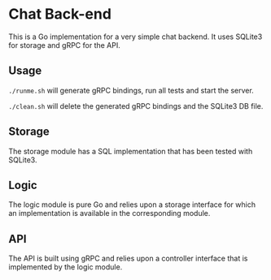 # Chat Back-end

This is a Go implementation for a very simple chat backend. It uses SQLite3 for storage and gRPC for the API.

## Usage

`./runme.sh` will generate gRPC bindings, run all tests and start the server.

`./clean.sh` will delete the generated gRPC bindings and the SQLite3 DB file.

## Storage

The storage module has a SQL implementation that has been tested with SQLite3.

## Logic

The logic module is pure Go and relies upon a storage interface for which an implementation is available in the corresponding module.

## API

The API is built using gRPC and relies upon a controller interface that is implemented by the logic module.

